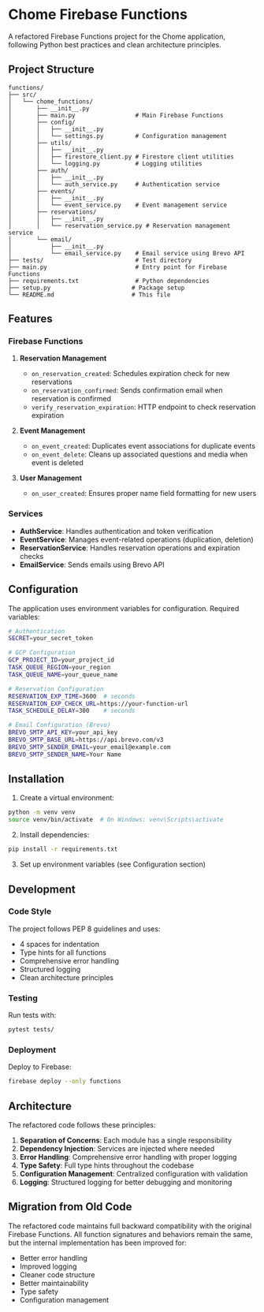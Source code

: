 # Chome Firebase Functions

A refactored Firebase Functions project for the Chome application, following Python best practices and clean architecture principles.

## Project Structure

```
functions/
├── src/
│   └── chome_functions/
│       ├── __init__.py
│       ├── main.py                 # Main Firebase Functions
│       ├── config/
│       │   ├── __init__.py
│       │   └── settings.py         # Configuration management
│       ├── utils/
│       │   ├── __init__.py
│       │   ├── firestore_client.py # Firestore client utilities
│       │   └── logging.py          # Logging utilities
│       ├── auth/
│       │   ├── __init__.py
│       │   └── auth_service.py     # Authentication service
│       ├── events/
│       │   ├── __init__.py
│       │   └── event_service.py    # Event management service
│       ├── reservations/
│       │   ├── __init__.py
│       │   └── reservation_service.py # Reservation management service
│       └── email/
│           ├── __init__.py
│           └── email_service.py    # Email service using Brevo API
├── tests/                          # Test directory
├── main.py                         # Entry point for Firebase Functions
├── requirements.txt                # Python dependencies
├── setup.py                       # Package setup
└── README.md                      # This file
```

## Features

### Firebase Functions

1. **Reservation Management**
   - `on_reservation_created`: Schedules expiration check for new reservations
   - `on_reservation_confirmed`: Sends confirmation email when reservation is confirmed
   - `verify_reservation_expiration`: HTTP endpoint to check reservation expiration

2. **Event Management**
   - `on_event_created`: Duplicates event associations for duplicate events
   - `on_event_delete`: Cleans up associated questions and media when event is deleted

3. **User Management**
   - `on_user_created`: Ensures proper name field formatting for new users

### Services

- **AuthService**: Handles authentication and token verification
- **EventService**: Manages event-related operations (duplication, deletion)
- **ReservationService**: Handles reservation operations and expiration checks
- **EmailService**: Sends emails using Brevo API

## Configuration

The application uses environment variables for configuration. Required variables:

```bash
# Authentication
SECRET=your_secret_token

# GCP Configuration
GCP_PROJECT_ID=your_project_id
TASK_QUEUE_REGION=your_region
TASK_QUEUE_NAME=your_queue_name

# Reservation Configuration
RESERVATION_EXP_TIME=3600  # seconds
RESERVATION_EXP_CHECK_URL=https://your-function-url
TASK_SCHEDULE_DELAY=300    # seconds

# Email Configuration (Brevo)
BREVO_SMTP_API_KEY=your_api_key
BREVO_SMTP_BASE_URL=https://api.brevo.com/v3
BREVO_SMTP_SENDER_EMAIL=your_email@example.com
BREVO_SMTP_SENDER_NAME=Your Name
```

## Installation

1. Create a virtual environment:
```bash
python -m venv venv
source venv/bin/activate  # On Windows: venv\Scripts\activate
```

2. Install dependencies:
```bash
pip install -r requirements.txt
```

3. Set up environment variables (see Configuration section)

## Development

### Code Style

The project follows PEP 8 guidelines and uses:
- 4 spaces for indentation
- Type hints for all functions
- Comprehensive error handling
- Structured logging
- Clean architecture principles

### Testing

Run tests with:
```bash
pytest tests/
```

### Deployment

Deploy to Firebase:
```bash
firebase deploy --only functions
```

## Architecture

The refactored code follows these principles:

1. **Separation of Concerns**: Each module has a single responsibility
2. **Dependency Injection**: Services are injected where needed
3. **Error Handling**: Comprehensive error handling with proper logging
4. **Type Safety**: Full type hints throughout the codebase
5. **Configuration Management**: Centralized configuration with validation
6. **Logging**: Structured logging for better debugging and monitoring

## Migration from Old Code

The refactored code maintains full backward compatibility with the original Firebase Functions. All function signatures and behaviors remain the same, but the internal implementation has been improved for:

- Better error handling
- Improved logging
- Cleaner code structure
- Better maintainability
- Type safety
- Configuration management
